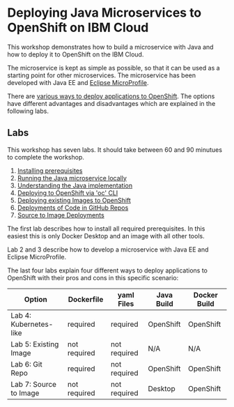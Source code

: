 # Deploying Java Microservices to OpenShift on IBM Cloud

This workshop demonstrates how to build a microservice with Java and how to deploy it to OpenShift on the IBM Cloud.

The microservice is kept as simple as possible, so that it can be used as a starting point for other microservices. The microservice has been developed with Java EE and [Eclipse MicroProfile](https://microprofile.io/).

There are [various ways to deploy applications to OpenShift](http://heidloff.net/article/deploying-open-liberty-microservices-openshift/). The options have different advantages and disadvantages which are explained in the following labs.

## Labs

This workshop has seven labs. It should take between 60 and 90 minutues to complete the workshop.

1. [Installing prerequisites](documentation/1-prereqs.md)
2. [Running the Java microservice locally](documentation/2-docker.md)
3. [Understanding the Java implementation](documentation/3-java.md)
4. [Deploying to OpenShift via 'oc' CLI](documentation/4-openshift.md)
5. [Deploying existing Images to OpenShift](documentation/5-existing-image.md)
6. [Deployments of Code in GitHub Repos](documentation/6-github.md)
7. [Source to Image Deployments](documentation/7-source-to-image.md)

The first lab describes how to install all required prerequisites. In this easiest this is only Docker Desktop and an image with all other tools.

Lab 2 and 3 describe how to develop a microservice with Java EE and Eclipse MicroProfile.

The last four labs explain four different ways to deploy applications to OpenShift with their pros and cons in this specific scenario:

| Option | Dockerfile | yaml Files | Java Build | Docker Build |
| - | - | - | - | - |
| Lab 4: Kubernetes-like | required | required | OpenShift | OpenShift |
| Lab 5: Existing Image  | not required  | not required | N/A | N/A |
| Lab 6: Git Repo | required  | not required | OpenShift | OpenShift |
| Lab 7: Source to Image | not required | not required | Desktop | OpenShift |
